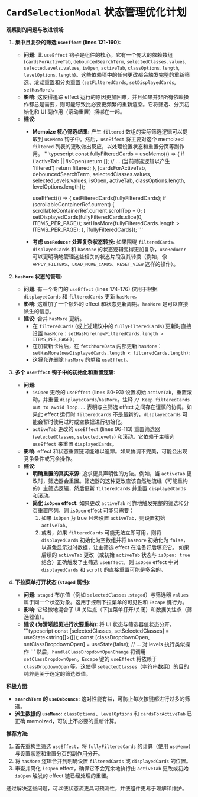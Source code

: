 # `CardSelectionModal` 状态管理优化计划

**观察到的问题与改进领域:**

1.  **集中且复杂的筛选 `useEffect` (lines 121-160):**
    *   **问题:** 此 `useEffect` 钩子是组件的核心。它有一个庞大的依赖数组 (`cardsForActiveTab`, `debouncedSearchTerm`, `selectedClasses.values`, `selectedLevels.values`, `isOpen`, `activeTab`, `classOptions.length`, `levelOptions.length`)。这些依赖项中的任何更改都会触发完整的重新筛选、滚动重置和分页重置 (`setFilteredCards`, `setDisplayedCards`, `setHasMore`)。
    *   **影响:** 这使得追踪 effect 运行的原因更加困难，并且如果并非所有依赖操作都总是需要，则可能导致比必要更频繁的重新渲染。它将筛选、分页初始化和 UI 副作用（滚动重置）捆绑在一起。
    *   **建议:**
        *   **Memoize 核心筛选结果:** 产生 `filtered` 数组的实际筛选逻辑可以提取到 `useMemo` 钩子中。然后，`useEffect` 将主要对这个 memoized `filtered` 列表的更改做出反应，以处理设置状态和重置分页等副作用。
            '''typescript
            const fullyFilteredCards = useMemo(() => {
              if (!activeTab || !isOpen) return [];
              // ... (当前筛选逻辑以产生 'filtered')
              return filtered;
            }, [cardsForActiveTab, debouncedSearchTerm, selectedClasses.values, selectedLevels.values, isOpen, activeTab, classOptions.length, levelOptions.length]);

            useEffect(() => {
              setFilteredCards(fullyFilteredCards);
              if (scrollableContainerRef.current) {
                scrollableContainerRef.current.scrollTop = 0;
              }
              setDisplayedCards(fullyFilteredCards.slice(0, ITEMS_PER_PAGE));
              setHasMore(fullyFilteredCards.length > ITEMS_PER_PAGE);
            }, [fullyFilteredCards]);
            '''
        *   **考虑 `useReducer` 处理复杂状态转换:** 如果围绕 `filteredCards`、`displayedCards` 和 `hasMore` 的状态逻辑变得更加复杂，`useReducer` 可以更明确地管理这些相关的状态片段及其转换（例如，像 `APPLY_FILTERS`、`LOAD_MORE_CARDS`、`RESET_VIEW` 这样的操作）。

2.  **`hasMore` 状态的管理:**
    *   **问题:** 有一个专门的 `useEffect` (lines 174-176) 仅用于根据 `displayedCards` 和 `filteredCards` 更新 `hasMore`。
    *   **影响:** 这增加了一个额外的 effect 和状态更新周期。`hasMore` 是可以直接派生的信息。
    *   **建议:** 合并 `hasMore` 更新。
        *   在 `filteredCards` (或上述建议中的 `fullyFilteredCards`) 更新时直接设置 `hasMore`：`setHasMore(newFilteredCards.length > ITEMS_PER_PAGE);`
        *   在加载新卡片后，在 `fetchMoreData` 内部更新 `hasMore`：`setHasMore(newDisplayedCards.length < filteredCards.length);`
        *   这将允许删除 `hasMore` 的单独 `useEffect`。

3.  **多个 `useEffect` 钩子中的初始化和重置逻辑:**
    *   **问题:**
        *   `isOpen` 更改的 `useEffect` (lines 80-93) 设置初始 `activeTab`，重置滚动，并重置 `displayedCards`/`hasMore`。注释 `// Keep filteredCards out to avoid loop...` 表明与主筛选 effect 之间存在谨慎的协调。如果此 effect 运行时 `filteredCards` 不是最新的，`displayedCards` 可能会暂时使用过时或空数据进行初始化。
        *   `activeTab` 更改的 `useEffect` (lines 96-113) 重置筛选器 (`selectedClasses`, `selectedLevels`) 和滚动。它依赖于主筛选 `useEffect` 来重置 `displayedCards`。
    *   **影响:** effect 和状态重置链可能难以追踪。如果协调不完美，可能会出现竞争条件或冗余操作。
    *   **建议:**
        *   **明确重置的真实来源:** 追求更具声明性的方法。例如，当 `activeTab` 更改时，筛选器会重置。筛选器的这种更改应该自然地流经（可能重构的）主筛选逻辑，然后更新 `filteredCards` 并重置 `displayedCards` 和滚动。
        *   **简化 `isOpen` effect:** 如果更改 `activeTab` 可靠地触发完整的筛选和分页重置序列，则 `isOpen` effect 可能只需要：
            1.  如果 `isOpen` 为 true 且未设置 `activeTab`，则设置初始 `activeTab`。
            2.  或者，如果 `filteredCards` 可能无法立即可用，则将 `displayedCards` 初始化为空数组并将 `hasMore` 初始化为 `false`，以避免显示过时数据，让主筛选 effect 在准备好后填充它。
            如果后续的 `activeTab` 更改（或初始 `activeTab` 状态与 `isOpen: true` 结合）正确触发了主筛选 `useEffect`，则 `isOpen` effect 中对 `displayedCards` 和 `scroll` 的直接重置可能是多余的。

4.  **下拉菜单打开状态 (`staged` 属性):**
    *   **问题:** `staged` 布尔值（例如 `selectedClasses.staged`）与筛选器 `values` 属于同一个状态对象。这用于控制下拉菜单的可见性和 `Escape` 键行为。
    *   **影响:** 它轻微地混合了 UI 关注点（下拉菜单打开/关闭）和数据关注点（筛选器值）。
    *   **建议 (为清晰起见进行次要重构):** 将 UI 状态与筛选器值状态分开。
        '''typescript
        const [selectedClasses, setSelectedClasses] = useState<string[]>([]);
        const [classDropdownOpen, setClassDropdownOpen] = useState(false);
        // ... 对 levels 执行类似操作
        '''
        然后，`handleClassDropdownOpenChange` 将调用 `setClassDropdownOpen`。`Escape` 键的 `useEffect` 将依赖于 `classDropdownOpen` 等。这使得 `selectedClasses`（字符串数组）的目的纯粹是关于选定的筛选器值。

**积极方面:**

*   **`searchTerm` 的 `useDebounce`:** 这对性能有益，可防止每次按键都进行过多的筛选。
*   **派生数据的 `useMemo`:** `classOptions`、`levelOptions` 和 `cardsForActiveTab` 已正确 memoized，可防止不必要的重新计算。

**推荐方法:**

1.  首先重构主筛选 `useEffect`，将 `fullyFilteredCards` 的计算（使用 `useMemo`）与设置状态和重置分页的副作用分开。
2.  将 `hasMore` 逻辑合并到明确设置 `filteredCards` 或 `displayedCards` 的位置。
3.  审查并简化 `isOpen` effect，确保它不会冗余地执行由 `activeTab` 更改或初始 `isOpen` 触发的 effect 链已经处理的重置。

通过解决这些问题，可以使状态流更具可预测性，并使组件更易于理解和维护。
